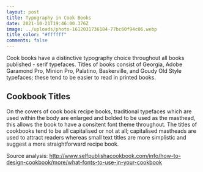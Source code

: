 ```yaml
---
layout: post
title: Typography in Cook Books
date: 2021-10-21T19:46:00.376Z
image: ../uploads/photo-1612031736184-77bc60f94c06.webp
title_color: "#ffffff"
comments: false
---
```

Cook books have a distinctive typography choice throughout all books published - serif typefaces. Titles of books consist of Georgia, Adobe Garamond Pro, Minion Pro, Palatino, Baskerville, and Goudy Old Style typefaces; these tend to be easier to read in printed books. 

## Cookbook Titles

On the covers of cook book recipe books, traditional typefaces which are used within the body are enlarged and bolded to be used as the masthead, this allows the book to have a consitent font theme throughout. The titles of cookbooks tend to be all capitalised or not at all; capitalised mastheads are used to attract readers whereas small text titles are more simplistic and suggest a more straightforward recipe book. 



Source analysis: <http://www.selfpublishacookbook.com/info/how-to-design-cookbook/more/what-fonts-to-use-in-your-cookbook>